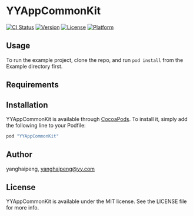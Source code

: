 # YYAppCommonKit

[![CI Status](http://img.shields.io/travis/yanghaipeng/YYAppCommonKit.svg?style=flat)](https://travis-ci.org/yanghaipeng/YYAppCommonKit)
[![Version](https://img.shields.io/cocoapods/v/YYAppCommonKit.svg?style=flat)](http://cocoapods.org/pods/YYAppCommonKit)
[![License](https://img.shields.io/cocoapods/l/YYAppCommonKit.svg?style=flat)](http://cocoapods.org/pods/YYAppCommonKit)
[![Platform](https://img.shields.io/cocoapods/p/YYAppCommonKit.svg?style=flat)](http://cocoapods.org/pods/YYAppCommonKit)

## Usage

To run the example project, clone the repo, and run `pod install` from the Example directory first.

## Requirements

## Installation

YYAppCommonKit is available through [CocoaPods](http://cocoapods.org). To install
it, simply add the following line to your Podfile:

```ruby
pod "YYAppCommonKit"
```

## Author

yanghaipeng, yanghaipeng@yy.com

## License

YYAppCommonKit is available under the MIT license. See the LICENSE file for more info.
